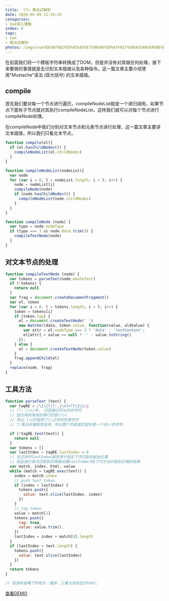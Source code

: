 ```yaml
---
title: （六）表达式解析
date: 2020-05-09 22:33:25
categories:
- Vue深入理解
index: 6
tags:
- vue
- 表达式解析
photos: /imgs/vue%E6%B7%B1%E5%85%A5%E7%90%86%E8%A7%A3/%E8%A1%A8%E8%BE%BE%E5%BC%8F%E8%A7%A3%E6%9E%90.jpg
---
```


在前面我们将一个模板字符串转换成了DOM，但是并没有对其做任何处理，接下来要做的事情就是去识别文本插值以及各种指令。这一篇文章主要介绍使用“Mustache”语法 (双大括号) 的文本插值。

<!--more-->

## compile

首先我们要对每一个节点进行遍历，compileNodeList就是一个递归调用，如果节点下面有子节点就对其执行compileNodeList，这样我们就可以对每个节点进行compileNode处理。

在compileNode中我们分别对文本节点和元素节点进行处理，这一篇文章主要讲文本插值，所以我们只看文本节点。

``` javascript
function compile(el){
  if (el.hasChildNodes()) {
    compileNodeList(el.childNodes)
  }
}

function compileNodeList(nodeList){
  var node
  for (var i = 0, l = nodeList.length; i < l; i++) {
    node = nodeList[i]
    compileNode(node)
    if (node.hasChildNodes()) {
      compileNodeList(node.childNodes)
    }
  }
}

function compileNode (node) {
  var type = node.nodeType
  if (type === 3 && node.data.trim()) {
    compileTextNode(node)
  }
}
```

## 对文本节点的处理

``` javascript
function compileTextNode (node) {
  var tokens = parseText(node.wholeText)
  if (!tokens) {
    return null
  }
  var frag = document.createDocumentFragment()
  var el, token
  for (var i = 0, l = tokens.length; i < l; i++) {
    token = tokens[i]
    if (token.tag) {
      el = document.createTextNode(' ')
      new Watcher(data, token.value, function(value, oldValue) {
        var attr = el.nodeType === 3 ? 'data' : 'textContent';
        el[attr] = value == null ? '' : value.toString()
      });
    } else {
      el = document.createTextNode(token.value)
    }
    frag.appendChild(el)
  }
  replace(node, frag)
}
```

## 工具方法

``` javascript
function parseText (text) {
  var tagRE = /\{\{((?:.|\n)+?)\}\}/g
  // (?:.|\n)中，.匹配换行符以外的字符
  // 因为有的系统的换行符是\r\n
  // 所以.|\n匹配除了\r之外的任意字符
  // ?:表示非捕获型括号，所以整个的就是匹配任意一个非\r的字符

  if (!tagRE.test(text)) {
    return null
  }
  var tokens = []
  var lastIndex = tagRE.lastIndex = 0
  // 在正则中lastIndex属性用于规定下次匹配的起始位置
  // 因此我们每次匹配到后需要设置lastIndex为0下次才会匹配到正确的结果
  var match, index, html, value
  while (match = tagRE.exec(text)) {
    index = match.index
    // push text token
    if (index > lastIndex) {
      tokens.push({
        value: text.slice(lastIndex, index)
      })
    }
    // tag token
    value = match[1]
    tokens.push({
      tag: true,
      value: value.trim(),
    })
    lastIndex = index + match[0].length
  }
  if (lastIndex < text.length) {
    tokens.push({
      value: text.slice(lastIndex)
    })
  }
  return tokens
}

// 较源码省略了的地方：缓存、三重大括号显示html。
```

[查看DEMO](/demo/vue%E6%B7%B1%E5%85%A5%E7%90%86%E8%A7%A3/%E8%A1%A8%E8%BE%BE%E5%BC%8F%E8%A7%A3%E6%9E%90.html)